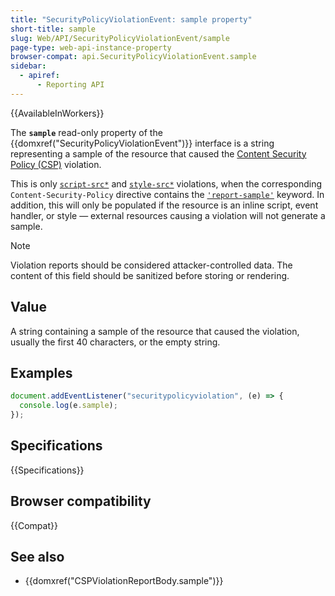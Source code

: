 ```yaml
---
title: "SecurityPolicyViolationEvent: sample property"
short-title: sample
slug: Web/API/SecurityPolicyViolationEvent/sample
page-type: web-api-instance-property
browser-compat: api.SecurityPolicyViolationEvent.sample
sidebar:
  - apiref:
      - Reporting API
---
```


{{AvailableInWorkers}}

The **`sample`** read-only property of the {{domxref("SecurityPolicyViolationEvent")}} interface is a string representing a sample of the resource that caused the [Content Security Policy (CSP)](/en-US/docs/Web/HTTP/Guides/CSP) violation.

This is only [`script-src*`](/en-US/docs/Web/HTTP/Reference/Headers/Content-Security-Policy/script-src) and [`style-src*`](/en-US/docs/Web/HTTP/Reference/Headers/Content-Security-Policy/style-src) violations, when the corresponding `Content-Security-Policy` directive contains the [`'report-sample'`](/en-US/docs/Web/HTTP/Reference/Headers/Content-Security-Policy#report-sample) keyword.
In addition, this will only be populated if the resource is an inline script, event handler, or style — external resources causing a violation will not generate a sample.

> [!NOTE]
> Violation reports should be considered attacker-controlled data.
> The content of this field should be sanitized before storing or rendering.

## Value

A string containing a sample of the resource that caused the violation, usually the first 40 characters, or the empty string.

## Examples

```js
document.addEventListener("securitypolicyviolation", (e) => {
  console.log(e.sample);
});
```

## Specifications

{{Specifications}}

## Browser compatibility

{{Compat}}

## See also

- {{domxref("CSPViolationReportBody.sample")}}
